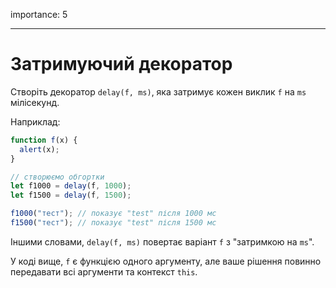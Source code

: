 importance: 5

---

# Затримуючий декоратор

Створіть декоратор `delay(f, ms)`, яка затримує кожен виклик `f` на `ms` мілісекунд.

Наприклад:

```js
function f(x) {
  alert(x);
}

// створюємо обгортки
let f1000 = delay(f, 1000);
let f1500 = delay(f, 1500);

f1000("тест"); // показує "test" після 1000 мс
f1500("тест"); // показує "test" після 1500 мс
```

Іншими словами, `delay(f, ms)` повертає варіант `f` з "затримкою на `ms`".

У коді вище, `f` є функцією одного аргументу, але ваше рішення повинно передавати всі аргументи та контекст `this`.
